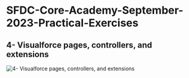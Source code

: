 # SFDC-Core-Academy-September-2023-Practical-Exercises

## 4- Visualforce pages, controllers, and extensions
![4- Visualforce pages, controllers, and extensions](https://i.hizliresim.com/lbr3mup.png "4- Visualforce pages, controllers, and extensions")
